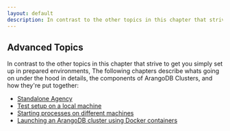 ```yaml
---
layout: default
description: In contrast to the other topics in this chapter that strive to get you simply set up in prepared environments, The following chapters describe whats going on under the hood in details, the components of ArangoDB Clusters, and how they're put together
---
```

Advanced Topics
---------------

In contrast to the other topics in this chapter that strive to get you simply set up in prepared environments, The following chapters describe whats going on under the hood in details, the components of ArangoDB Clusters, and how they're put together:

- [Standalone Agency](deployment-agency.html)
- [Test setup on a local machine](deployment-local.html)
- [Starting processes on different machines](deployment-distributed.html)
- [Launching an ArangoDB cluster using Docker containers](deployment-docker.html)
